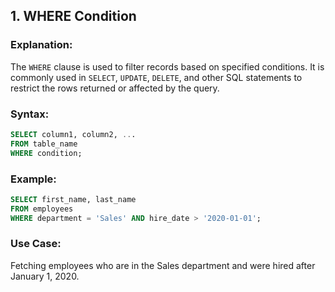 ## **1. WHERE Condition**

### **Explanation:**
The `WHERE` clause is used to filter records based on specified conditions. It is commonly used in `SELECT`, `UPDATE`, `DELETE`, and other SQL statements to restrict the rows returned or affected by the query.

### **Syntax:**
```sql
SELECT column1, column2, ...
FROM table_name
WHERE condition;
```

### **Example:**
```sql
SELECT first_name, last_name
FROM employees
WHERE department = 'Sales' AND hire_date > '2020-01-01';
```

### **Use Case:**
Fetching employees who are in the Sales department and were hired after January 1, 2020.